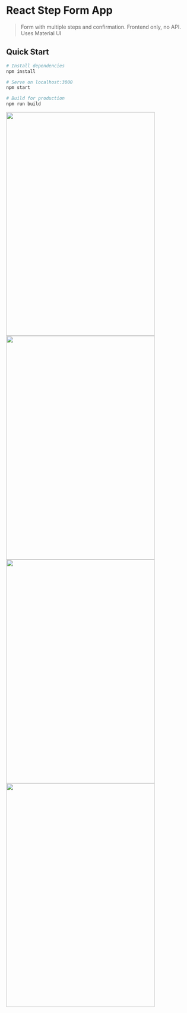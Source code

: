 # React Step Form App

> Form with multiple steps and confirmation. Frontend only, no API. Uses Material UI

## Quick Start

```bash
# Install dependencies
npm install

# Serve on localhost:3000
npm start

# Build for production
npm run build
```


<img src="https://github.com/Akumar111/Stepwise-react-form/blob/main/public/images/image1.jpeg?raw=true" width="400" height="600"/>
<img src="https://github.com/Akumar111/Stepwise-react-form/blob/main/public/images/image2.jpeg?raw=true" width="400" height="600"/>
<img src="https://github.com/Akumar111/Stepwise-react-form/blob/main/public/images/image3.jpeg?raw=true" width="400" height="600"/>
<img src="https://github.com/Akumar111/Stepwise-react-form/blob/main/public/images/image4.jpeg?raw=true" width="400" height="600"/>


